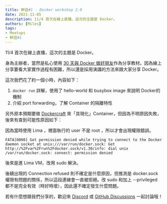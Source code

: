 ```yaml
---
title: 幹話#1 - Docker workshop 2.0
date: 2021-11-05
description: 11/4 首次在線上直播，這次的主題是 Docker。
authors: [Miles]
tags:
- Meetups
- 幹話#1
---
```


11/4 首次在線上直播，這次的主題是 Docker。

<!--truncate-->

身為主辦者，當然是私心使用 [30 天與 Docker 做好朋友](https://dockerbook.tw/)作為分享教材。因為線上分享要看大家實作過程有困難，所以還是採用演講的方法來跟大家分享 Docker。

這次我們花了約一個小時，內容如下：

1. `docker run` 詳解，使用了 hello-world 和 busybox image 來說明 Docker的機制
2. 介紹 port forwarding，了解 Container 的隔離特性

另外原本預期要做 [Dockercraft](https://github.com/docker/dockercraft) 來「具現化」Container，但因為不明原因失敗，後來有查到可能性原因如下：

因為當時使用 Lima ，裡面執行的 user 不是 root ，所以才會出現權限錯誤。

```
FATA[0000] Got permission denied while trying to connect to the Docker daemon socket at unix:///var/run/docker.sock: Get http://%2Fvar%2Frun%2Fdocker.sock/v1.30/info: dial unix /var/run/docker.sock: connect: permission denied
```

後來是進 Lima VM，改用 sudo 解決。

後續出現的 Connection refused 則不確定是什麼原因，但推測是 docker.sock 權限有問題的關係，所以這段連線會一直被拒絕。改 sudo 和加上 --privileged 都不是完全有效（時好時壞），因此還不確定發生什麼問題。

若有什麼想跟我們分享的，歡迎來 [Discord](https://discord.io/ganhuaking) 或 [GitHub Discussions](https://github.com/ganhuaking/ganhuaking.github.io/discussions) 一起討論哦！

